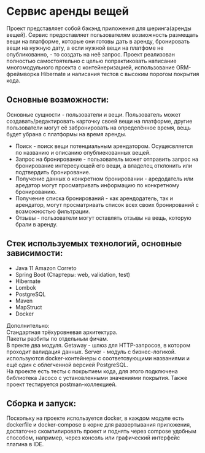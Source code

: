 # Сервис аренды вещей
Проект представляет собой бэкэнд приложения для шеринга(аренды вещей). Сервис предоставляет пользователям возможность размещать вещи на платформе, которые они готовы дать в аренду, бронировать вещи на нужную дату, а если нужной вещи на платфоме не опубликованно, - то создать на неё запрос. Проект реализован полностью самостоятельно с целью попрактиковать написание многомодульного проекта с контейнеризацией, использование ORM-фреймворка Hibernate и написания тестов с высоким порогом покрытия кода.

## Основные возможности:
Основные сущности - пользователи и вещи. Пользователь может создавать/редактировать карточку своей вещи на платформе, другие пользователи могут её забронировать на определённое время, вещь будет убрана с платформы на время аренды. </br>
- Поиск - поиск вещи потенциальным арендатором. Осущесвляется по названию и описанию опублиекованных вещей. </br>
- Запрос на бронирование - пользователь может отправить запрос на бронирование интересующей его вещи, а владелец отклонить или подтвердить бронирование. </br>
- Получение данных о конкретном бронировании - аредодатель или аредатор могут просматривать информацию по конкретному бронированию.  </br>
- Получение списка бронирований - как арендодатель, так и арендатор, могут просматривать список всех своих бронирований с возможностью фильтрации. </br>
- Отзывы - пользователи могут оставлять отзывы на вещь, которую брали в аренду.

## Стек используемых технологий, основные зависимости:
- Java 11 Amazon Correto
- Spring Boot (Cтартеры: web, validation, test)
- Hibernate
- Lombok
- PostgreSQL
- Maven
- MapStruct
- Docker

Дополнительно: </br>
Стандартная трёхуровневая архитектура. </br> 
Пакеты разбиты по отдельным фичам. </br>
В пректе два модуля. Getaway - шлюз для HTTP-запросов, в котором проходит валидация данных. Server - модуль с бизнес-логикой. используются docker-контейнеры с соответсвующими названиями и ещё один с облегченной версией PostgreSQL. </br>
На проекте есть тесты с покрытием кода, для этого подключена библиотека Jacoco с установленными значениями покрытия. Также проект тестируется postman-коллекцией. </br>

## Сборка и запуск:
Поскольку на проекте используется docker, в каждом модуле есть dockerfile и docker-compose в корне для развертывания приложения, достаточно скомпилировать проект и поднять через compose удобным способом, например, через консоль или графический интерфейс плагина в IDE.
